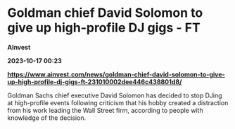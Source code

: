 # Goldman chief David Solomon to give up high-profile DJ gigs - FT
**AInvest**

**2023-10-17 00:23**

**https://www.ainvest.com/news/goldman-chief-david-solomon-to-give-up-high-profile-dj-gigs-ft-231010002dee446c438801d8/**

Goldman Sachs chief executive David Solomon has decided to stop DJing at high-profile events following criticism that his hobby created a distraction from his work leading the Wall Street firm, according to people with knowledge of the decision.